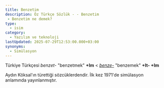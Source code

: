 ```yaml
---
title: Benzetim
description: Öz Türkçe Sözlük - - Benzetim 
 - Benzetim ne demek?
type:
  - isim
category:
  - Yazılım ve teknoloji
lastUpdated: 2025-07-29T12:53:00.000+03:00
synonyms:
  - Simülasyon
---
```

Türkiye Türkçesi _benzet-_ "benzetmek" **+Im** < _[benze-](/sozluk/benzemek)_ "benzemek" **+It- +Im**

Aydın Köksal'ın türettiği sözcüklerdendir. İlk kez 1971'de simülasyon anlamında yayınlanmıştır.
